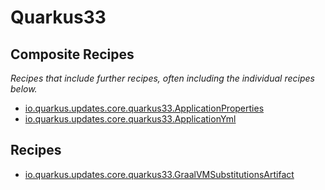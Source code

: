 # Quarkus33

## Composite Recipes

_Recipes that include further recipes, often including the individual recipes below._

* [io.quarkus.updates.core.quarkus33.ApplicationProperties](./applicationproperties.md)
* [io.quarkus.updates.core.quarkus33.ApplicationYml](./applicationyml.md)

## Recipes

* [io.quarkus.updates.core.quarkus33.GraalVMSubstitutionsArtifact](./graalvmsubstitutionsartifact.md)


